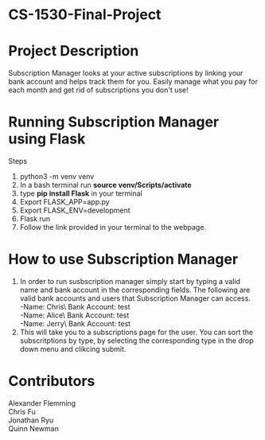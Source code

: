 # CS-1530-Final-Project

# Project Description
Subscription Manager looks at your active subscriptions by linking your bank account and helps track them for you.
Easily manage what you pay for each month and get rid of subscriptions you don't use!

# Running Subscription Manager using Flask
Steps
1. python3 -m venv venv
2. In a bash terminal run **source venv/Scripts/activate**
3. type **pip install Flask** in your terminal
3. Export FLASK_APP=app.py
4. Export FLASK_ENV=development
5. Flask run
6. Follow the link provided in your terminal to the webpage.

# How to use Subscription Manager
1. In order to run susbscription manager simply start by typing a valid name and bank account in the corresponding fields. 
  The following are valid bank accounts and users that Subscription Manager can access.\
  -Name: Chris\ Bank Account: test\
  -Name: Alice\ Bank Account: test\
  -Name: Jerry\ Bank Account: test
2. This will take you to a subscriptions page for the user. You can sort the subscritptions by type, by selecting the corresponding type in the drop down menu and clikcing submit.
   
# Contributors
Alexander Flemming\
Chris Fu\
Jonathan Ryu\
Quinn Newman
